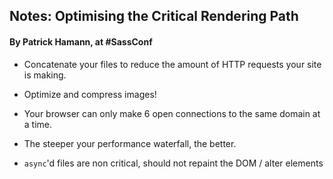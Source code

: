 ## Notes: Optimising the Critical Rendering Path
#### By Patrick Hamann, at #SassConf

* Concatenate your files to reduce the amount of HTTP requests your site is making.
* Optimize and compress images!
* Your browser can only make 6 open connections to the same domain at a time.
* The steeper your performance waterfall, the better.

* `async`'d files are non critical, should not repaint the DOM / alter elements
